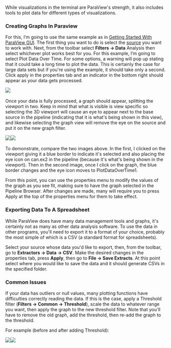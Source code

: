 While visualizations in the terminal are ParaView's strength, it also includes tools to plot data for different types of visualizations.

### Creating Graphs In Paraview

For this, I’m going to use the same example as in [Getting Started With ParaView GUI](../getting_started_with_paraview_gui/). The first thing you want to do is select the [source](../essential_ideas/) you want to work with. Next, from the toolbar select **Filters → Data** Analysis then select whichever plot works best for you. For this example, I’m going to select Plot Data Over Time. For some options, a warning will pop up stating that it could take a long time to plot the data. This is certainly the case for large data sets but if you're using the example, it should take only a second. Click apply in the properties tab and an indicator in the bottom right should appear as your data gets processed.

<span
class="confluence-embedded-file-wrapper confluence-embedded-manual-size"><img src="../../all_images/uarizona.atlassian.net/wiki/download/thumbnails/75989398/image2022-9-8_9-52-13_0.png " class="confluence-embedded-image" srcset="../../all_images/uarizona.atlassian.net/wiki/download/thumbnails/75989398/image2022-9-8_9-52-13_0.png 2x, ../../all_images/uarizona.atlassian.net/wiki/download/thumbnails/75989398/image2022-9-8_9-52-13_0.png 1x" height="250" /></span>

Once your data is fully processed, a graph should appear, splitting the viewport in two. Keep in mind that what is visible is view specific so selecting the 3D viewport will cause an eye to appear next to the base source in the pipeline (indicating that it is what's being shown in this view), and likewise selecting the graph view will remove the eye on the source and put it on the new graph filter.

<span
class="confluence-embedded-file-wrapper confluence-embedded-manual-size"><img src="../../all_images/uarizona.atlassian.net/wiki/download/thumbnails/75989398/image2022-9-8_9-53-31_0.png " class="confluence-embedded-image" srcset="../../all_images/uarizona.atlassian.net/wiki/download/thumbnails/75989398/image2022-9-8_9-53-31_0.png 2x, ../../all_images/uarizona.atlassian.net/wiki/download/thumbnails/75989398/image2022-9-8_9-53-31_0.png 1x" height="250" /></span><span
class="confluence-embedded-file-wrapper confluence-embedded-manual-size"><img src="../../all_images/uarizona.atlassian.net/wiki/download/thumbnails/75989398/image2022-9-8_9-53-58_0.png " class="confluence-embedded-image" srcset="../../all_images/uarizona.atlassian.net/wiki/download/thumbnails/75989398/image2022-9-8_9-53-58_0.png 2x, ../../all_images/uarizona.atlassian.net/wiki/download/thumbnails/75989398/image2022-9-8_9-53-58_0.png 1x" height="250" /></span>

To demonstrate, compare the two images above. In the first, I clicked on the viewport giving it a blue border to indicate it's selected and also placing the eye icon on can.ex2 in the pipeline (because it's what's being shown in the viewport). Then in the second image, once I click on the graph, the blue border changes and the eye icon moves to PlotDataOverTime1.

From this point, you can use the properties menu to modify the values of the graph as you see fit, making sure to have the graph selected in the Pipeline Browser. After changes are made, many will require you to press Apply at the top of the properties menu for them to take effect.

### Exporting Data To A Spreadsheet

While ParaView does have many data management tools and graphs, it's certainly not as many as other data analysis software. To use the data in other programs, you'll need to export it to a format of your choice, probably the most simple of which is a CSV (a standard format for spreadsheets).

Select your source whose data you'd like to export, then, from the toolbar, go to **Extractors → Data → CSV**. Make the desired changes in the properties tab, press **Apply**, then go to **File → Save Extracts**. At this point select where you would like to save the data and it should generate CSVs in the specified folder.

### Common Issues

If your data has outliers or null values, many plotting functions have difficulties correctly reading the data. If this is the case, apply a Threshold filter (**Filters → Common → Threshold**), scale the data to whatever range you want, then apply the graph to the new threshold filter. Note that you'll have to remove the old graph, add the threshold, then re-add the graph to the threshold.

For example (before and after adding Threshold):

<span
class="confluence-embedded-file-wrapper confluence-embedded-manual-size"><img src="../../all_images/uarizona.atlassian.net/wiki/download/thumbnails/75989398/image2022-9-8_10-1-24_0.png " class="confluence-embedded-image" srcset="../../all_images/uarizona.atlassian.net/wiki/download/thumbnails/75989398/image2022-9-8_10-1-24_0.png 2x, ../../all_images/uarizona.atlassian.net/wiki/download/thumbnails/75989398/image2022-9-8_10-1-24_0.png 1x" height="250" /></span><span
class="confluence-embedded-file-wrapper confluence-embedded-manual-size"><img src="../../all_images/uarizona.atlassian.net/wiki/download/thumbnails/75989398/image2022-9-8_10-2-21_0.png " class="confluence-embedded-image" srcset="../../all_images/uarizona.atlassian.net/wiki/download/thumbnails/75989398/image2022-9-8_10-2-21_0.png 2x, ../../all_images/uarizona.atlassian.net/wiki/download/thumbnails/75989398/image2022-9-8_10-2-21_0.png 1x" height="250" /></span>
